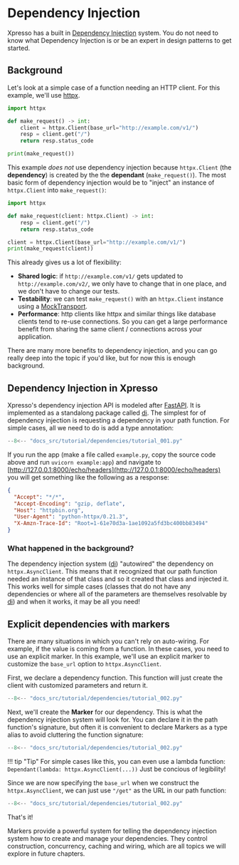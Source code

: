 # Dependency Injection

Xpresso has a built in [Dependency Injection] system.
You do not need to know what Dependency Injection is or be an expert in design patterns to get started.

## Background

Let's look at a simple case of a function needing an HTTP client.
For this example, we'll use [httpx].

```python
import httpx

def make_request() -> int:
    client = httpx.Client(base_url="http://example.com/v1/")
    resp = client.get("/")
    return resp.status_code

print(make_request())
```

This example _does not_ use dependency injection because `httpx.Client` (the **dependency**) is created by the the **dependant** (`make_request()`).
The most basic form of dependency injection would be to "inject" an instance of `httpx.Client` into `make_request()`:

```python
import httpx

def make_request(client: httpx.Client) -> int:
    resp = client.get("/")
    return resp.status_code

client = httpx.Client(base_url="http://example.com/v1/")
print(make_request(client))
```

This already gives us a lot of flexibility:

- **Shared logic**: if `http://example.com/v1/` gets updated to `http://example.com/v2/`, we only have to change that in one place, and we don't have to change our tests.
- **Testability**: we can test `make_request()` with an `httpx.Client` instance using a [MockTransport].
- **Performance**: http clients like httpx and similar things like database clients tend to re-use connections. So you can get a large performance benefit from sharing the same client / connections across your application.

There are many more benefits to dependency injection, and you can go really deep into the topic if you'd like, but for now this is enough background.

## Dependency Injection in Xpresso

Xpresso's dependency injection API is modeled after [FastAPI].
It is implemented as a standalong package called [di].
The simplest for of dependency injection is requesting a dependency in your path function.
For simple cases, all we need to do is add a type annotation:

```python hl_lines="8"
--8<-- "docs_src/tutorial/dependencies/tutorial_001.py"
```

If you run the app (make a file called `example.py`, copy the source code above and run `uvicorn example:app`) and navigate to [http://127.0.0.1:8000/echo/headers](http://127.0.0.1:8000/echo/headers) you will get something like the following as a response:

```json
{
  "Accept": "*/*",
  "Accept-Encoding": "gzip, deflate",
  "Host": "httpbin.org",
  "User-Agent": "python-httpx/0.21.3",
  "X-Amzn-Trace-Id": "Root=1-61e70d3a-1ae1092a5fd3bc400bb83494"
}
```

### What happened in the background?

The dependency injection system ([di]) "autowired" the dependency on `httpx.AsyncClient`.
This means that it recognized that our path function needed an instance of that class and so it created that class and injected it.
This works well for simple cases (classes that do not have any dependencies or where all of the parameters are themselves resolvable by [di]) and when it works, it may be all you need!

## Explicit dependencies with markers

There are many situations in which you can't rely on auto-wiring.
For example, if the value is coming from a function.
In these cases, you need to use an explicit marker.
In this example, we'll use an explicit marker to customize the `base_url` option to `httpx.AsyncClient`.

First, we declare a dependency function.
This function will just create the client with customized parameters and return it.

```python hl_lines="9-10"
--8<-- "docs_src/tutorial/dependencies/tutorial_002.py"
```

Next, we'll create the **Marker** for our dependency.
This is what the dependency injection system will look for.
You can declare it in the path function's signature, but often it is convenient to declare Markers as a type alias to avoid cluttering the function signature:

```python hl_lines="13"
--8<-- "docs_src/tutorial/dependencies/tutorial_002.py"
```

!!! tip "Tip"
    For simple cases like this, you can even use a lambda function: `Dependant(lambda: httpx.AsyncClient(...))`
    Just be concious of legibility!

Since we are now specifying the `base_url` when we construct the `httpx.AsyncClient`, we can just use `"/get"` as the URL in our path function:

```python hl_lines="17"
--8<-- "docs_src/tutorial/dependencies/tutorial_002.py"
```

That's it!

Markers provide a powerful system for telling the dependency injection system how to create and manage your dependencies.
They control construction, concurrency, caching and wiring, which are all topics we will explore in future chapters.

[Dependency Injection]: https://en.wikipedia.org/wiki/Dependency_injection
[httpx]: https://www.python-httpx.org
[MockTransport]: https://www.python-httpx.org/advanced/#mock-transports
[FastAPI]: https://fastapi.tiangolo.com/tutorial/dependencies/
[di]: https://github.com/adriangb/di
